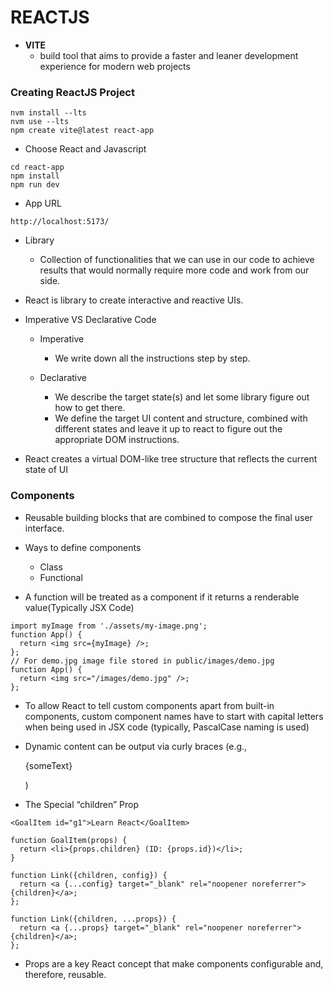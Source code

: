 # REACTJS

* **VITE**
    - build tool that aims to provide a faster and leaner development experience for modern web projects

### Creating ReactJS Project

```
nvm install --lts
nvm use --lts
npm create vite@latest react-app
```

- Choose React and Javascript

```
cd react-app
npm install 
npm run dev
```
- App URL

```
http://localhost:5173/
```

* Library
    - Collection of functionalities that we can use in our code to achieve results that would normally require more code and work from our side.

* React is library to create interactive and reactive UIs.

* Imperative VS Declarative Code

    - Imperative

        - We write down all the instructions step by step.

    - Declarative

        - We describe the target state(s) and let some library figure out how to get there. 
        - We define the target UI content and structure, combined with different states and leave it up to react to figure out the appropriate DOM instructions.

* React creates a virtual DOM-like tree structure that reflects the current state of UI

### Components

* Reusable building blocks that are combined to compose the final user interface.

- Ways to define components

    - Class
    - Functional

* A function will be treated as a component if it returns a renderable value(Typically JSX Code)

```
import myImage from './assets/my-image.png';
function App() {
  return <img src={myImage} />;
};
// For demo.jpg image file stored in public/images/demo.jpg
function App() {
  return <img src="/images/demo.jpg" />;
};
```

* To allow React to tell custom components apart from built-in components, custom component names have to start with capital letters when being used in JSX code (typically, PascalCase naming is used)
* Dynamic content can be output via curly braces (e.g., <p>{someText}</p>)

* The Special “children” Prop

```
<GoalItem id="g1">Learn React</GoalItem>

function GoalItem(props) {
  return <li>{props.children} (ID: {props.id})</li>;
}

function Link({children, config}) {
  return <a {...config} target="_blank" rel="noopener noreferrer">{children}</a>;
};

function Link({children, ...props}) {
  return <a {...props} target="_blank" rel="noopener noreferrer">{children}</a>;
};
```

* Props are a key React concept that make components configurable and, therefore, reusable.


